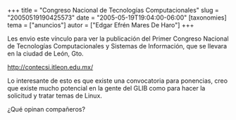 +++
title = "Congreso Nacional de Tecnologías Computacionales"
slug = "20050519190425573"
date = "2005-05-19T19:04:00-06:00"
[taxonomies]
tema = ["anuncios"]
autor = ["Edgar Efrén Mares De Haro"]
+++

Les envio este vínculo para ver la publicación del Primer Congreso
Nacional de Tecnologías Computacionales y Sistemas de Información, que
se llevara en la ciudad de León, Gto.

<http://contecsi.itleon.edu.mx/>

Lo interesante de esto es que existe una convocatoria para ponencias,
creo que existe mucho potencial en la gente del GLIB como para hacer la
solicitud y tratar temas de Linux.

¿Qué opinan compañeros?
